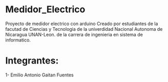 # Medidor_Electrico
Proyecto de medidor electrico con arduino
Creado por estudiantes de la facutad de Ciencias y Tecnologia  de la univerdidad Nacional Autonoma de Nicaragua UNAN-Leon.
de la carrera de ingenieria en sistema de informatico.
 # Integrantes:
 1- Emilio Antonio Gaitan Fuentes

